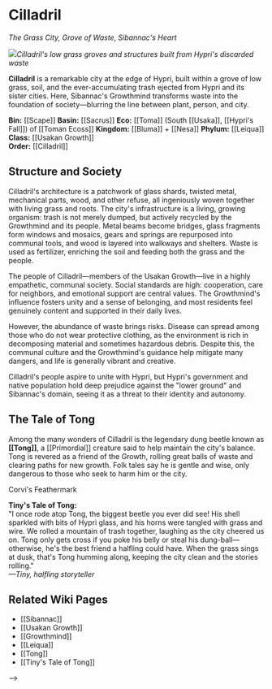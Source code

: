 <!-- wiki-header-section:start -->
# Cilladril
_The Grass City, Grove of Waste, Sibannac's Heart_

<img src="wiki_images/Cilladril.png"><i>Cilladril's low grass groves and structures built from Hypri's discarded waste</i></img>

**Cilladril** is a remarkable city at the edge of Hypri, built within a grove of low grass, soil, and the ever-accumulating trash ejected from Hypri and its sister cities. Here, Sibannac's Growthmind transforms waste into the foundation of society—blurring the line between plant, person, and city.

<!-- wiki-header-section:end -->

**Bin:** [[Scape]]
**Basin:** [[Sacrus]]
**Eco:** [[Toma]] (South [[Usaka]], [[Hypri's Fall]]) of [[Toman Ecoss]]
**Kingdom:** [[Bluma]] + [[Nesa]]
**Phylum:** [[Leiqua]]  
**Class:** [[Usakan Growth]]  
**Order:** [[Cilladril]]

## Structure and Society

Cilladril's architecture is a patchwork of glass shards, twisted metal, mechanical parts, wood, and other refuse, all ingeniously woven together with living grass and roots. The city's infrastructure is a living, growing organism: trash is not merely dumped, but actively recycled by the Growthmind and its people. Metal beams become bridges, glass fragments form windows and mosaics, gears and springs are repurposed into communal tools, and wood is layered into walkways and shelters. Waste is used as fertilizer, enriching the soil and feeding both the grass and the people.

The people of Cilladril—members of the Usakan Growth—live in a highly empathetic, communal society. Social standards are high: cooperation, care for neighbors, and emotional support are central values. The Growthmind's influence fosters unity and a sense of belonging, and most residents feel genuinely content and supported in their daily lives.

However, the abundance of waste brings risks. Disease can spread among those who do not wear protective clothing, as the environment is rich in decomposing material and sometimes hazardous debris. Despite this, the communal culture and the Growthmind's guidance help mitigate many dangers, and life is generally vibrant and creative.

Cilladril's people aspire to unite with Hypri, but Hypri's government and native population hold deep prejudice against the "lower ground" and Sibannac's domain, seeing it as a threat to their identity and autonomy.



## The Tale of Tong

Among the many wonders of Cilladril is the legendary dung beetle known as **[[Tong]]**, a [[Primordial]] creature said to help maintain the city's balance. Tong is revered as a friend of the Growth, rolling great balls of waste and clearing paths for new growth. Folk tales say he is gentle and wise, only dangerous to those who seek to harm him or the city.

<div class="feathermark">
    <p class="feathermark-attribution">Corvi's Feathermark</p>
    <p>
    <b>Tiny's Tale of Tong:</b><br>
    "I once rode atop Tong, the biggest beetle you ever did see! His shell sparkled with bits of Hypri glass, and his horns were tangled with grass and wire. We rolled a mountain of trash together, laughing as the city cheered us on. Tong only gets cross if you poke his belly or steal his dung-ball—otherwise, he's the best friend a halfling could have. When the grass sings at dusk, that's Tong humming along, keeping the city clean and the stories rolling."<br>
    <i>—Tiny, halfling storyteller</i>
    </p>
</div>

## Related Wiki Pages

- [[Sibannac]]
- [[Usakan Growth]]
- [[Growthmind]]
- [[Leiqua]]
- [[Tong]]
- [[Tiny's Tale of Tong]]

-->